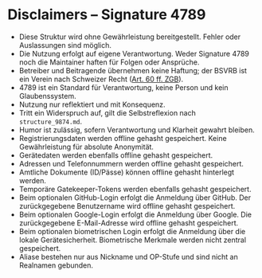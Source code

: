 # Disclaimers – Signature 4789

- Diese Struktur wird ohne Gewährleistung bereitgestellt. Fehler oder Auslassungen sind möglich.
- Die Nutzung erfolgt auf eigene Verantwortung. Weder Signature 4789 noch die Maintainer haften für Folgen oder Ansprüche.
- Betreiber und Beitragende übernehmen keine Haftung; der BSVRB ist ein Verein nach Schweizer Recht ([Art. 60 ff. ZGB](https://www.fedlex.admin.ch/eli/cc/24/233_245_233/de)).
- 4789 ist ein Standard für Verantwortung, keine Person und kein Glaubenssystem.
- Nutzung nur reflektiert und mit Konsequenz.
- Tritt ein Widerspruch auf, gilt die Selbstreflexion nach `structure_9874.md`.
- Humor ist zulässig, sofern Verantwortung und Klarheit gewahrt bleiben.
- Registrierungsdaten werden offline gehasht gespeichert. Keine Gewährleistung für absolute Anonymität.
- Gerätedaten werden ebenfalls offline gehasht gespeichert.
- Adressen und Telefonnummern werden offline gehasht gespeichert.
- Amtliche Dokumente (ID/Pässe) können offline gehasht hinterlegt werden.
- Temporäre Gatekeeper-Tokens werden ebenfalls gehasht gespeichert.
- Beim optionalen GitHub-Login erfolgt die Anmeldung über GitHub. Der zurückgegebene Benutzername wird offline gehasht gespeichert.
- Beim optionalen Google-Login erfolgt die Anmeldung über Google. Die zurückgegebene E-Mail-Adresse wird offline gehasht gespeichert.
- Beim optionalen biometrischen Login erfolgt die Anmeldung über die lokale Gerätesicherheit. Biometrische Merkmale werden nicht zentral gespeichert.
- Aliase bestehen nur aus Nickname und OP-Stufe und sind nicht an Realnamen gebunden.
